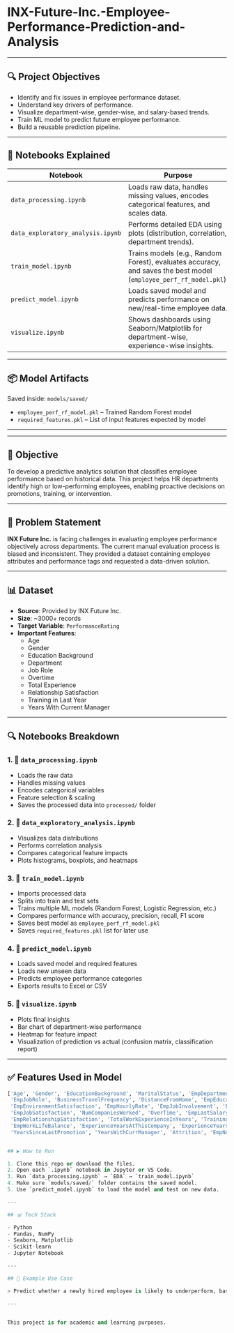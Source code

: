 # INX-Future-Inc.-Employee-Performance-Prediction-and-Analysis

---

## 🔍 Project Objectives

- Identify and fix issues in employee performance dataset.
- Understand key drivers of performance.
- Visualize department-wise, gender-wise, and salary-based trends.
- Train ML model to predict future employee performance.
- Build a reusable prediction pipeline.

---

## 🧪 Notebooks Explained

| Notebook                         | Purpose |
|----------------------------------|---------|
| `data_processing.ipynb`          | Loads raw data, handles missing values, encodes categorical features, and scales data. |
| `data_exploratory_analysis.ipynb`| Performs detailed EDA using plots (distribution, correlation, department trends). |
| `train_model.ipynb`              | Trains models (e.g., Random Forest), evaluates accuracy, and saves the best model (`employee_perf_rf_model.pkl`). |
| `predict_model.ipynb`            | Loads saved model and predicts performance on new/real-time employee data. |
| `visualize.ipynb`                | Shows dashboards using Seaborn/Matplotlib for department-wise, experience-wise insights. |

---

## 📦 Model Artifacts

Saved inside: `models/saved/`

- `employee_perf_rf_model.pkl` – Trained Random Forest model
- `required_features.pkl` – List of input features expected by model

---

---

## 🎯 Objective

To develop a predictive analytics solution that classifies employee performance based on historical data. This project helps HR departments identify high or low-performing employees, enabling proactive decisions on promotions, training, or intervention.

---

## 📌 Problem Statement

**INX Future Inc.** is facing challenges in evaluating employee performance objectively across departments. The current manual evaluation process is biased and inconsistent. They provided a dataset containing employee attributes and performance tags and requested a data-driven solution.

---

## 📊 Dataset

- **Source**: Provided by INX Future Inc.
- **Size**: ~3000+ records
- **Target Variable**: `PerformanceRating`
- **Important Features**:
  - Age
  - Gender
  - Education Background
  - Department
  - Job Role
  - Overtime
  - Total Experience
  - Relationship Satisfaction
  - Training in Last Year
  - Years With Current Manager

---

## 🔍 Notebooks Breakdown

### 1. 📘 `data_processing.ipynb`
- Loads the raw data
- Handles missing values
- Encodes categorical variables
- Feature selection & scaling
- Saves the processed data into `processed/` folder

### 2. 📘 `data_exploratory_analysis.ipynb`
- Visualizes data distributions
- Performs correlation analysis
- Compares categorical feature impacts
- Plots histograms, boxplots, and heatmaps

### 3. 📘 `train_model.ipynb`
- Imports processed data
- Splits into train and test sets
- Trains multiple ML models (Random Forest, Logistic Regression, etc.)
- Compares performance with accuracy, precision, recall, F1 score
- Saves best model as `employee_perf_rf_model.pkl`
- Saves `required_features.pkl` list for later use

### 4. 📘 `predict_model.ipynb`
- Loads saved model and required features
- Loads new unseen data
- Predicts employee performance categories
- Exports results to Excel or CSV

### 5. 📘 `visualize.ipynb`
- Plots final insights
- Bar chart of department-wise performance
- Heatmap for feature impact
- Visualization of prediction vs actual (confusion matrix, classification report)

---

## ✅ Features Used in Model

```python
['Age', 'Gender', 'EducationBackground', 'MaritalStatus', 'EmpDepartment', 
 'EmpJobRole', 'BusinessTravelFrequency', 'DistanceFromHome', 'EmpEducationLevel',
 'EmpEnvironmentSatisfaction', 'EmpHourlyRate', 'EmpJobInvolvement', 'EmpJobLevel',
 'EmpJobSatisfaction', 'NumCompaniesWorked', 'OverTime', 'EmpLastSalaryHikePercent',
 'EmpRelationshipSatisfaction', 'TotalWorkExperienceInYears', 'TrainingTimesLastYear',
 'EmpWorkLifeBalance', 'ExperienceYearsAtThisCompany', 'ExperienceYearsInCurrentRole',
 'YearsSinceLastPromotion', 'YearsWithCurrManager', 'Attrition', 'EmpNumber']


## ▶️ How to Run

1. Clone this repo or download the files.
2. Open each `.ipynb` notebook in Jupyter or VS Code.
3. Run `data_processing.ipynb` → `EDA` → `train_model.ipynb`
4. Make sure `models/saved/` folder contains the saved model.
5. Use `predict_model.ipynb` to load the model and test on new data.

---

## 📊 Tech Stack

- Python
- Pandas, NumPy
- Seaborn, Matplotlib
- Scikit-learn
- Jupyter Notebook

---

## 📌 Example Use Case

> Predict whether a newly hired employee is likely to underperform, based on department, education, KPIs, and experience.

---


This project is for academic and learning purposes.

